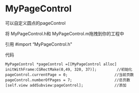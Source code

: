 MyPageControl
=============

可以自定义圆点的pageControl

将 MyPageControl.h和 MyPageControl.m拖拽到你的工程中

引用  #import “MyPageControl.h"

代码  
```
MyPageControl *pageControl =[[MyPageControl alloc] initWithFrame:CGRectMake(0,49, 320, 37)];         //初始化
pageControl.currentPage = 0;                     //当前页数
pageControl.numberOfPages = 7;                   //总页数
[self.view addSubview:pageControl];              //添加
```
